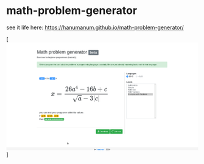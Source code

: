 # math-problem-generator
see it life here:
https://hanumanum.github.io/math-problem-generator/


[![IMAGE ALT TEXT HERE](screenshot.png)]